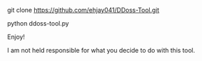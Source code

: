 git clone https://github.com/ehjay041/DDoss-Tool.git

python ddoss-tool.py

Enjoy!

I am not held responsible for what you decide to do with this tool.